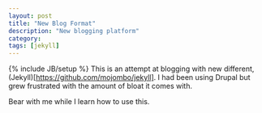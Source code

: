 ```yaml
---
layout: post
title: "New Blog Format"
description: "New blogging platform"
category: 
tags: [jekyll]
---
```

{% include JB/setup %}
This is an attempt at blogging with new different, (Jekyll)[https://github.com/mojombo/jekyll]. I had been using Drupal but grew frustrated with the amount of bloat it comes with.

Bear with me while I learn how to use this.